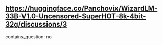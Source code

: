 ## https://huggingface.co/Panchovix/WizardLM-33B-V1.0-Uncensored-SuperHOT-8k-4bit-32g/discussions/3

contains_question: no